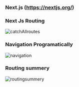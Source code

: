 ### Next.js (https://nextjs.org/)

### Next Js Routing
![catchAllroutes](https://user-images.githubusercontent.com/77038785/161377640-8ac7b81c-4a1f-499e-bbdc-2818a4883bd9.png)

### Navigation Programatically
![navigation](https://user-images.githubusercontent.com/77038785/161380326-32015f88-99c3-430c-9914-23db5982d286.png)

### Routing summery
![routingsummery](https://user-images.githubusercontent.com/77038785/161380778-9467c3fd-bf89-4624-8c0a-eca91e6a95aa.png)





